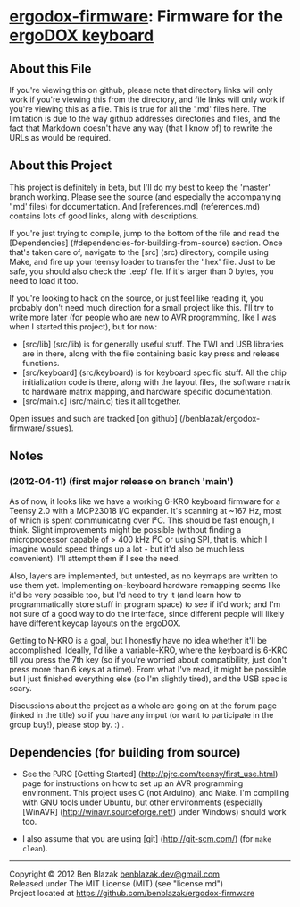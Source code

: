 # [ergodox-firmware][]: Firmware for the [ergoDOX keyboard][]

[ergodox-firmware]: https://github.com/benblazak/ergodox-firmware
[ergodox keyboard]: http://geekhack.org/showthread.php?22780-Interest-Check-Custom-split-ergo-keyboard


## About this File

If you're viewing this on github, please note that directory links will only
work if you're viewing this from the directory, and file links will only work
if you're viewing this as a file.  This is true for all the '.md' files here.
The limitation is due to the way github addresses directories and files, and
the fact that Markdown doesn't have any way (that I know of) to rewrite the
URLs as would be required.


## About this Project

This project is definitely in beta, but I'll do my best to keep the 'master'
branch working.  Please see the source (and especially the accompanying '.md'
files) for documentation.  And [references.md] (references.md) contains lots of
good links, along with descriptions.

If you're just trying to compile, jump to the bottom of the file and read the
[Dependencies] (#dependencies-for-building-from-source) section.  Once that's
taken care of, navigate to the [src] (src) directory, compile using Make, and
fire up your teensy loader to transfer the '.hex' file.  Just to be safe, you
should also check the '.eep' file.  If it's larger than 0 bytes, you need to
load it too.

If you're looking to hack on the source, or just feel like reading it, you
probably don't need much direction for a small project like this.  I'll try to
write more later (for people who are new to AVR programming, like I was when I
started this project), but for now:
* [src/lib] (src/lib) is for generally useful stuff.  The TWI and USB libraries
  are in there, along with the file containing basic key press and release
  functions.
* [src/keyboard] (src/keyboard) is for keyboard specific stuff.  All the chip
  initialization code is there, along with the layout files, the software
  matrix to hardware matrix mapping, and hardware specific documentation.
* [src/main.c] (src/main.c) ties it all together.

Open issues and such are tracked [on github]
(/benblazak/ergodox-firmware/issues).


## Notes

### (2012-04-11) (first major release on branch 'main')
As of now, it looks like we have a working 6-KRO keyboard firmware for a Teensy
2.0 with a MCP23018 I/O expander.  It's scanning at ~167 Hz, most of which is
spent communicating over I&sup2;C.  This should be fast enough, I think.
Slight improvements might be possible (without finding a microprocessor capable
of > 400 kHz I&sup2;C or using SPI, that is, which I imagine would speed things
up a lot - but it'd also be much less convenient).  I'll attempt them if I see
the need.

Also, layers are implemented, but untested, as no keymaps are written to use
them yet.  Implementing on-keyboard hardware remapping seems like it'd be very
possible too, but I'd need to try it (and learn how to programmatically store
stuff in program space) to see if it'd work; and I'm not sure of a good way to
do the interface, since different people will likely have different keycap
layouts on the ergoDOX.

Getting to N-KRO is a goal, but I honestly have no idea whether it'll be
accomplished.  Ideally, I'd like a variable-KRO, where the keyboard is 6-KRO
till you press the 7th key (so if you're worried about compatibility, just
don't press more than 6 keys at a time).  From what I've read, it might be
possible, but I just finished everything else (so I'm slightly tired), and the
USB spec is scary.

Discussions about the project as a whole are going on at the forum page (linked
in the title) so if you have any imput (or want to participate in the group
buy!), please stop by.  :) .


## Dependencies (for building from source)

* See the PJRC [Getting Started] (http://pjrc.com/teensy/first_use.html) page
  for instructions on how to set up an AVR programming environment.  This
  project uses C (not Arduino), and Make.  I'm compiling with GNU tools under
  Ubuntu, but other environments (especially [WinAVR]
  (http://winavr.sourceforge.net/) under Windows) should work too.

* I also assume that you are using [git] (http://git-scm.com/) (for `make
  clean`).


-------------------------------------------------------------------------------

Copyright &copy; 2012 Ben Blazak <benblazak.dev@gmail.com>  
Released under The MIT License (MIT) (see "license.md")  
Project located at <https://github.com/benblazak/ergodox-firmware>

